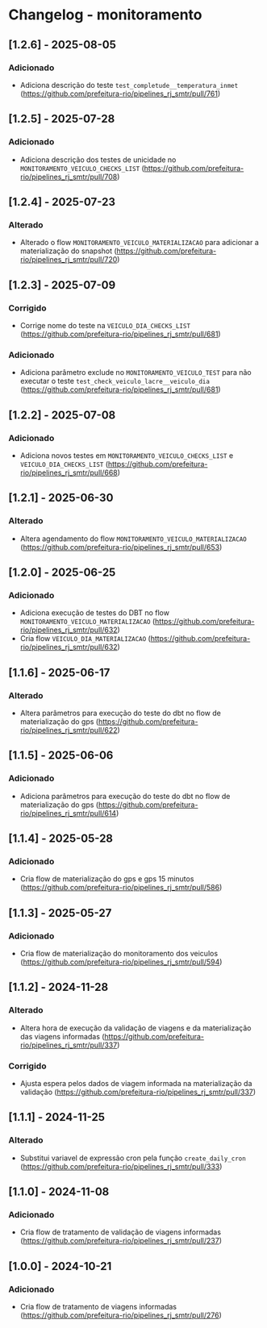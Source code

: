 # Changelog - monitoramento

## [1.2.6] - 2025-08-05

### Adicionado

- Adiciona descrição do teste `test_completude__temperatura_inmet` (https://github.com/prefeitura-rio/pipelines_rj_smtr/pull/761)

## [1.2.5] - 2025-07-28

### Adicionado

- Adiciona descrição dos testes de unicidade no `MONITORAMENTO_VEICULO_CHECKS_LIST` (https://github.com/prefeitura-rio/pipelines_rj_smtr/pull/708)

## [1.2.4] - 2025-07-23

### Alterado

- Alterado o flow `MONITORAMENTO_VEICULO_MATERIALIZACAO` para adicionar a materialização do snapshot (https://github.com/prefeitura-rio/pipelines_rj_smtr/pull/720)

## [1.2.3] - 2025-07-09

### Corrigido

- Corrige nome do teste na `VEICULO_DIA_CHECKS_LIST` (https://github.com/prefeitura-rio/pipelines_rj_smtr/pull/681)

### Adicionado

- Adiciona parâmetro exclude no `MONITORAMENTO_VEICULO_TEST` para não executar o teste `test_check_veiculo_lacre__veiculo_dia` (https://github.com/prefeitura-rio/pipelines_rj_smtr/pull/681)

## [1.2.2] - 2025-07-08

### Adicionado

- Adiciona novos testes em  `MONITORAMENTO_VEICULO_CHECKS_LIST` e `VEICULO_DIA_CHECKS_LIST` (https://github.com/prefeitura-rio/pipelines_rj_smtr/pull/668)

## [1.2.1] - 2025-06-30

### Alterado

- Altera agendamento do flow `MONITORAMENTO_VEICULO_MATERIALIZACAO` (https://github.com/prefeitura-rio/pipelines_rj_smtr/pull/653)

## [1.2.0] - 2025-06-25

### Adicionado

- Adiciona execução de testes do DBT no flow `MONITORAMENTO_VEICULO_MATERIALIZACAO` (https://github.com/prefeitura-rio/pipelines_rj_smtr/pull/632)
- Cria flow `VEICULO_DIA_MATERIALIZACAO` (https://github.com/prefeitura-rio/pipelines_rj_smtr/pull/632)

## [1.1.6] - 2025-06-17

### Alterado

- Altera parâmetros para execução do teste do dbt no flow de materialização do gps (https://github.com/prefeitura-rio/pipelines_rj_smtr/pull/622)

## [1.1.5] - 2025-06-06

### Adicionado

- Adiciona parâmetros para execução do teste do dbt no flow de materialização do gps (https://github.com/prefeitura-rio/pipelines_rj_smtr/pull/614)

## [1.1.4] - 2025-05-28

### Adicionado

- Cria flow de materialização do gps e gps 15 minutos (https://github.com/prefeitura-rio/pipelines_rj_smtr/pull/586)

## [1.1.3] - 2025-05-27

### Adicionado

- Cria flow de materialização do monitoramento dos veiculos (https://github.com/prefeitura-rio/pipelines_rj_smtr/pull/594)

## [1.1.2] - 2024-11-28

### Alterado

- Altera hora de execução da validação de viagens e da materialização das viagens informadas (https://github.com/prefeitura-rio/pipelines_rj_smtr/pull/337)

### Corrigido

- Ajusta espera pelos dados de viagem informada na materialização da validação (https://github.com/prefeitura-rio/pipelines_rj_smtr/pull/337)

## [1.1.1] - 2024-11-25

### Alterado

- Substitui variavel de expressão cron pela função `create_daily_cron` (https://github.com/prefeitura-rio/pipelines_rj_smtr/pull/333)

## [1.1.0] - 2024-11-08

### Adicionado

- Cria flow de tratamento de validação de viagens informadas (https://github.com/prefeitura-rio/pipelines_rj_smtr/pull/237)

## [1.0.0] - 2024-10-21

### Adicionado

- Cria flow de tratamento de viagens informadas (https://github.com/prefeitura-rio/pipelines_rj_smtr/pull/276)
